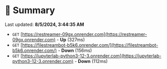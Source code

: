 # 📖 Summary
Last updated: **8/5/2024, 3:44:35 AM**

- `GET` [https://restreamer-09gx.onrender.com](https://restreamer-09gx.onrender.com) - **Up** (327ms)
- `GET` [https://filestreambot-b5k6.onrender.com/](https://filestreambot-b5k6.onrender.com/) - **Down** (156ms)
- `GET` [https://jupyterlab-python3-12-3.onrender.com](https://jupyterlab-python3-12-3.onrender.com) - **Down** (112ms)
